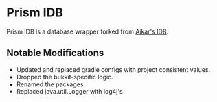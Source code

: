 # Prism IDB

Prism IDB is a database wrapper forked from [Aikar's IDB][aikar].

## Notable Modifications

- Updated and replaced gradle configs with project consistent values.
- Dropped the bukkit-specific logic.
- Renamed the packages.
- Replaced java.util.Logger with log4j's

[aikar]: https://github.com/aikar/db